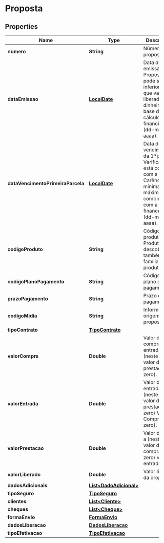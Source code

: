 
# Proposta

## Properties
Name | Type | Description | Notes
------------ | ------------- | ------------- | -------------
**numero** | **String** | Número da proposta. |  [optional]
**dataEmissao** | [**LocalDate**](LocalDate.md) | Data de emissão da Proposta. Não pode ser inferior a data que vai ser liberado o dinheiro. Data base do cálculo do financiamento (dd-mm-aaaa). |  [optional]
**dataVencimentoPrimeiraParcela** | [**LocalDate**](LocalDate.md) | Data de vencimento da 1ª parcela. Verificar se está coerente com a  Carência mínima e máxima combinada com a financeira (dd-mm-aaaa). |  [optional]
**codigoProduto** | **String** | Código do produto. Pelo Produto se descobre também a família de produto. |  [optional]
**codigoPlanoPagamento** | **String** | Código do plano de pagamentos. |  [optional]
**prazoPagamento** | **String** | Prazo de pagamento. |  [optional]
**codigoMidia** | **String** | Informar a origem da proposta. |  [optional]
**tipoContrato** | [**TipoContrato**](TipoContrato.md) |  |  [optional]
**valorCompra** | **Double** | Valor da compra sem entrada (neste caso valor da prestação &#x3D; zero). |  [optional]
**valorEntrada** | **Double** | Valor da entrada (neste caso valor da prestação &#x3D; zero/ Valor da Compra &lt;&gt; zero). |  [optional]
**valorPrestacao** | **Double** | Valor da PMT a (neste caso valor da compra &#x3D; zero/ valor da entrada &#x3D; 0). |  [optional]
**valorLiberado** | **Double** | Valor liberado da proposta. |  [optional]
**dadosAdicionais** | [**List&lt;DadoAdicional&gt;**](DadoAdicional.md) |  |  [optional]
**tipoSeguro** | [**TipoSeguro**](TipoSeguro.md) |  |  [optional]
**clientes** | [**List&lt;Cliente&gt;**](Cliente.md) |  |  [optional]
**cheques** | [**List&lt;Cheque&gt;**](Cheque.md) |  |  [optional]
**formaEnvio** | [**FormaEnvio**](FormaEnvio.md) |  |  [optional]
**dadosLiberacao** | [**DadosLiberacao**](DadosLiberacao.md) |  |  [optional]
**tipoEfetivacao** | [**TipoEfetivacao**](TipoEfetivacao.md) |  |  [optional]



